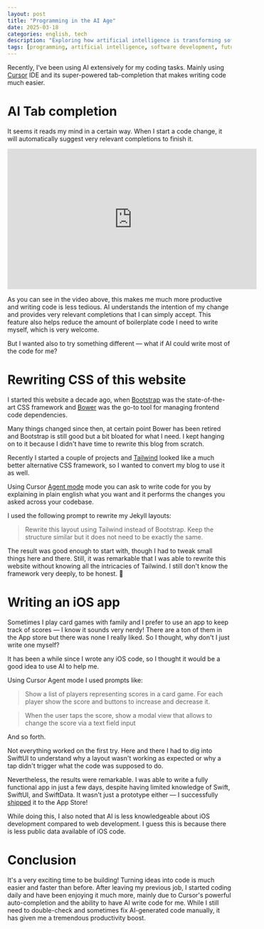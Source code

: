 ```yaml
---
layout: post
title: "Programming in the AI Age"
date: 2025-03-18
categories: english, tech
description: "Exploring how artificial intelligence is transforming software development and the role of programmers in an AI-augmented future"
tags: [programming, artificial intelligence, software development, future of coding]
---
```


Recently, I've been using AI extensively for my coding tasks. Mainly using [Cursor](https://www.cursor.com/) IDE and its super-powered tab-completion that makes writing code much easier.

# AI Tab completion

It seems it reads my mind in a certain way. When I start a code change, it will automatically suggest very relevant completions to finish it.

<div class="flex justify-center mb-5">
  <iframe width="560" height="315" src="https://www.youtube.com/embed/nXEVkU60UY8" title="YouTube video player" frameborder="0" allow="accelerometer; autoplay; clipboard-write; encrypted-media; gyroscope; picture-in-picture; web-share" allowfullscreen></iframe>
</div> 

As you can see in the video above, this makes me much more productive and writing code is less tedious. AI understands the intention of my change and provides very relevant completions that I can simply accept. This feature also helps reduce the amount of boilerplate code I need to write myself, which is very welcome.

But I wanted also to try something different — what if AI could write most of the code for me?

# Rewriting CSS of this website

I started this website a decade ago, when [Bootstrap](https://getbootstrap.com/) was the state-of-the-art CSS framework and [Bower](https://bower.io/) was the go-to tool for managing frontend code dependencies.

Many things changed since then, at certain point Bower has been retired and Bootstrap is still good but a bit bloated for what I need. I kept hanging on to it because I didn't have time to rewrite this blog from scratch.

Recently I started a couple of projects and [Tailwind](https://tailwindcss.com/) looked like a much better alternative CSS framework, so I wanted to convert my blog to use it as well.

Using Cursor [Agent mode](https://www.cursor.com/features) mode you can ask to write code for you by explaining in plain english what you want and it performs the changes you asked across your codebase.

I used the following prompt to rewrite my Jekyll layouts:

> Rewrite this layout using Tailwind instead of Bootstrap. Keep the structure similar but it does not need to be exactly the same.

The result was good enough to start with, though I had to tweak small things here and there. Still, it was remarkable that I was able to rewrite this website without knowing all the intricacies of Tailwind. I still don't know the framework very deeply, to be honest. 🙂

# Writing an iOS app

Sometimes I play card games with family and I prefer to use an app to keep track of scores — I know it sounds very nerdy! There are a ton of them in the App store but there was none I really liked. So I thought, why don't I just write one myself?

It has been a while since I wrote any iOS code, so I thought it would be a good idea to use AI to help me.

Using Cursor Agent mode I used prompts like:

> Show a list of players representing scores in a card game. For each player show the score and buttons to increase and decrease it.

> When the user taps the score, show a modal view that allows to change the score via a text field input

And so forth.

Not everything worked on the first try. Here and there I had to dig into SwiftUI to understand why a layout wasn't working as expected or why a tap didn't trigger what the code was supposed to do.

Nevertheless, the results were remarkable. I was able to write a fully functional app in just a few days, despite having limited knowledge of Swift, SwiftUI, and SwiftData. It wasn't just a prototype either — I successfully [shipped](https://apps.apple.com/us/app/tallup/id6743003388) it to the App Store!

While doing this, I also noted that AI is less knowledgeable about iOS development compared to web development. I guess this is because there is less public data available of iOS code.

# Conclusion

It's a very exciting time to be building! Turning ideas into code is much easier and faster than before. After leaving my previous job, I started coding daily and have been enjoying it much more, mainly due to Cursor's powerful auto-completion and the ability to have AI write code for me. While I still need to double-check and sometimes fix AI-generated code manually, it has given me a tremendous productivity boost.
